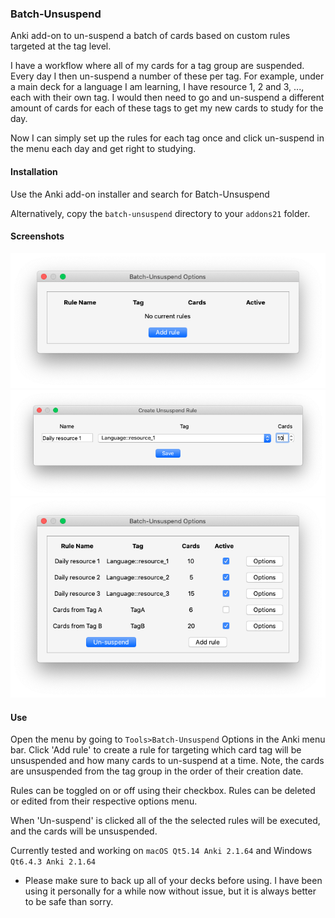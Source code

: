 ### Batch-Unsuspend

Anki add-on to un-suspend a batch of cards based on custom rules targeted at the tag level.

I have a workflow where all of my cards for a tag group are suspended. Every day I then un-suspend a number of these per tag. For example, under a main deck for a language I am learning, I have resource 1, 2 and 3, ..., each with their own tag. I would then need to go and un-suspend a different amount of cards for each of these tags to get my new cards to study for the day.

Now I can simply set up the rules for each tag once and click un-suspend in the menu each day and get right to studying.

#### Installation

Use the Anki add-on installer and search for Batch-Unsuspend

Alternatively, copy the  `batch-unsuspend`  directory to your  `addons21`  folder.

#### Screenshots

![](./assets/options_window.png)
![](./assets/create_rule.png)
![](./assets/rules_added.png)

#### Use

Open the menu by going to `Tools>Batch-Unsuspend` Options in the Anki menu bar. Click 'Add rule' to create a rule for targeting which card tag will be unsuspended and how many cards to un-suspend at a time. Note, the cards are unsuspended from the tag group in the order of their creation date.

Rules can be toggled on or off using their checkbox. Rules can be deleted or edited from their respective options menu.

When 'Un-suspend' is clicked all of the the selected rules will be executed, and the cards will be unsuspended.

Currently tested and working on  `macOS Qt5.14 Anki 2.1.64` and Windows `Qt6.4.3 Anki 2.1.64`

* Please make sure to back up all of your decks before using. I have been using it personally for a while now without issue, but it is always better to be safe than sorry.